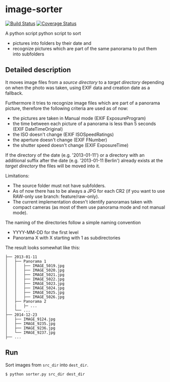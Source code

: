 # image-sorter
[![Build Status](https://travis-ci.org/maust/image-sorter.svg?branch=master)](https://travis-ci.org/maust/image-sorter)
[![Coverage Status](https://img.shields.io/coveralls/maust/image-sorter.svg)](https://coveralls.io/r/maust/image-sorter?branch=master)

A python script python script to sort
* pictures into folders by their date and 
* recognize pictures which are part of the same panorama to put them into subfolders

## Detailed description

It moves image files from a *source directory* to a *target directory* depending on when the photo was taken, using EXIF data and creation date as a fallback.

Furthermore it tries to recognize image files which are part of a panorama picture, therefore the following criteria are used as of now:
* the pictures are taken in Manual mode (EXIF ExposureProgram)
* the time between each picture of a panorama is less than 5 seconds (EXIF DateTimeOriginal)
* the ISO doesn't change (EXIF ISOSpeedRatings)
* the aperture doesn't change (EXIF FNumber)
* the shutter speed doesn't change (EXIF ExposureTime)

If the directory of the date (e.g. '2013-01-11') or a directory with an additional suffix after the date (e.g. '2013-01-11 Berlin') already exists at the *target directory* the files will be moved into it.

Limitations:
* The source folder must not have subfolders.
* As of now there has to be always a JPG for each CR2 (if you want to use RAW-only use branch: feature/raw-only).
* The current implementation doesn't identify panoramas taken with compact cameras (as most of them use panorama mode and not manual mode).

The naming of the directories follow a simple naming convention 
* YYYY-MM-DD for the first level
* Panorama X with X starting with 1 as subdirectories 

The result looks somewhat like this:
```
├── 2013-01-11
│   ├── Panorama 1
│   │   ├── IMAGE_5019.jpg
│   │   ├── IMAGE_5020.jpg
│   │   ├── IMAGE_5021.jpg
│   │   ├── IMAGE_5022.jpg
│   │   ├── IMAGE_5023.jpg
│   │   ├── IMAGE_5024.jpg
│   │   ├── IMAGE_5025.jpg
│   │   ├── IMAGE_5026.jpg
│   ├── Panorama 2
│   |   ├─ ...
│   └── ...
├── 2014-12-23
│   ├── IMAGE_9124.jpg
│   ├── IMAGE_9235.jpg
│   ├── IMAGE_9236.jpg
│   └── IMAGE_9237.jpg
├── ...
```

## Run

Sort images from `src_dir` into `dest_dir`.

    $ python sorter.py src_dir dest_dir

